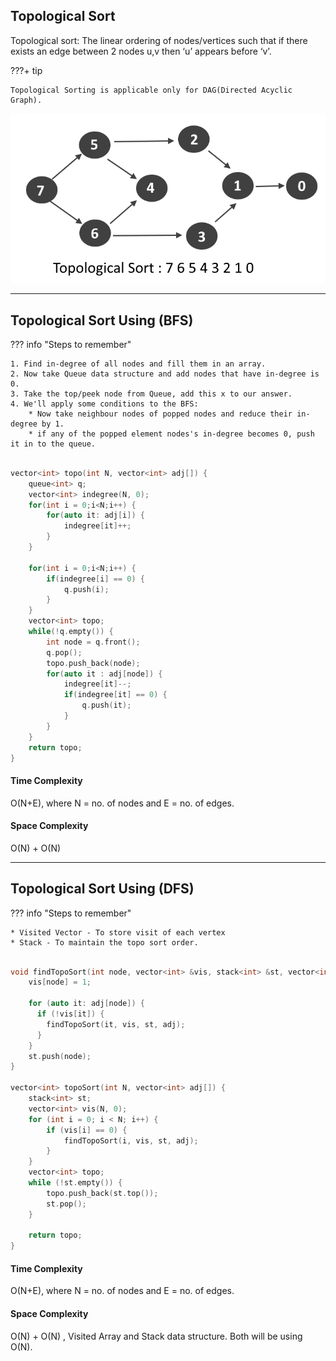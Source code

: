 ## Topological Sort

Topological sort: The linear ordering of nodes/vertices such that if there exists an edge between 2 nodes u,v then ‘u’ appears before ‘v’.

???+ tip

    Topological Sorting is applicable only for DAG(Directed Acyclic Graph).

![loading...](../../../images/dsa/graph/graph15.png)

---

## Topological Sort Using (BFS)

??? info "Steps to remember"

    1. Find in-degree of all nodes and fill them in an array.
    2. Now take Queue data structure and add nodes that have in-degree is 0.
    3. Take the top/peek node from Queue, add this x to our answer.
    4. We'll apply some conditions to the BFS:
        * Now take neighbour nodes of popped nodes and reduce their in-degree by 1.
        * if any of the popped element nodes's in-degree becomes 0, push it in to the queue.

```cpp

vector<int> topo(int N, vector<int> adj[]) {
    queue<int> q; 
	vector<int> indegree(N, 0); 
	for(int i = 0;i<N;i++) {
	    for(auto it: adj[i]) {
	        indegree[it]++; 
	    }
	}
	    
	for(int i = 0;i<N;i++) {
	    if(indegree[i] == 0) {
	        q.push(i); 
	    }
	}
	vector<int> topo;
	while(!q.empty()) {
	    int node = q.front(); 
	    q.pop(); 
	    topo.push_back(node);
	    for(auto it : adj[node]) {
	        indegree[it]--;
	        if(indegree[it] == 0) {
	            q.push(it); 
	        }
	    }
	}
	return topo;
}

```


#### Time Complexity

O(N+E), where N = no. of nodes and E = no. of edges.

#### Space Complexity

O(N) + O(N)


---

## Topological Sort Using (DFS)

??? info "Steps to remember"

    * Visited Vector - To store visit of each vertex
    * Stack - To maintain the topo sort order.

```cpp

void findTopoSort(int node, vector<int> &vis, stack<int> &st, vector<int> adj[]) {
    vis[node] = 1;

    for (auto it: adj[node]) {
      if (!vis[it]) {
        findTopoSort(it, vis, st, adj);
      }
    }
    st.push(node);
}

vector<int> topoSort(int N, vector<int> adj[]) {
    stack<int> st;
    vector<int> vis(N, 0);
    for (int i = 0; i < N; i++) {
        if (vis[i] == 0) {
            findTopoSort(i, vis, st, adj);
        }
    }
    vector<int> topo;
    while (!st.empty()) {
        topo.push_back(st.top());
        st.pop();
    }

    return topo;
}

```

#### Time Complexity

O(N+E), where N = no. of nodes and E = no. of edges.

#### Space Complexity

O(N) + O(N) , Visited Array and Stack data structure. Both will be using O(N).


